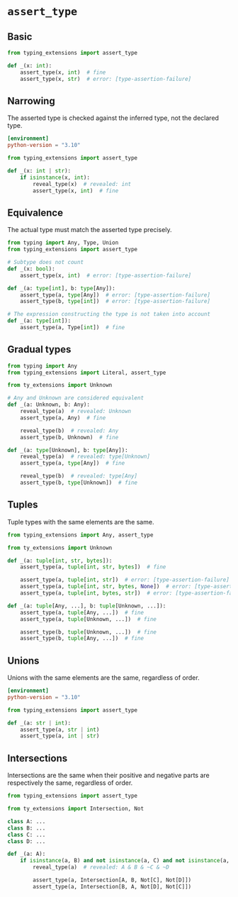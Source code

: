 # `assert_type`

## Basic

<!-- snapshot-diagnostics -->

```py
from typing_extensions import assert_type

def _(x: int):
    assert_type(x, int)  # fine
    assert_type(x, str)  # error: [type-assertion-failure]
```

## Narrowing

The asserted type is checked against the inferred type, not the declared type.

```toml
[environment]
python-version = "3.10"
```

```py
from typing_extensions import assert_type

def _(x: int | str):
    if isinstance(x, int):
        reveal_type(x)  # revealed: int
        assert_type(x, int)  # fine
```

## Equivalence

The actual type must match the asserted type precisely.

```py
from typing import Any, Type, Union
from typing_extensions import assert_type

# Subtype does not count
def _(x: bool):
    assert_type(x, int)  # error: [type-assertion-failure]

def _(a: type[int], b: type[Any]):
    assert_type(a, type[Any])  # error: [type-assertion-failure]
    assert_type(b, type[int])  # error: [type-assertion-failure]

# The expression constructing the type is not taken into account
def _(a: type[int]):
    assert_type(a, Type[int])  # fine
```

## Gradual types

```py
from typing import Any
from typing_extensions import Literal, assert_type

from ty_extensions import Unknown

# Any and Unknown are considered equivalent
def _(a: Unknown, b: Any):
    reveal_type(a)  # revealed: Unknown
    assert_type(a, Any)  # fine

    reveal_type(b)  # revealed: Any
    assert_type(b, Unknown)  # fine

def _(a: type[Unknown], b: type[Any]):
    reveal_type(a)  # revealed: type[Unknown]
    assert_type(a, type[Any])  # fine

    reveal_type(b)  # revealed: type[Any]
    assert_type(b, type[Unknown])  # fine
```

## Tuples

Tuple types with the same elements are the same.

```py
from typing_extensions import Any, assert_type

from ty_extensions import Unknown

def _(a: tuple[int, str, bytes]):
    assert_type(a, tuple[int, str, bytes])  # fine

    assert_type(a, tuple[int, str])  # error: [type-assertion-failure]
    assert_type(a, tuple[int, str, bytes, None])  # error: [type-assertion-failure]
    assert_type(a, tuple[int, bytes, str])  # error: [type-assertion-failure]

def _(a: tuple[Any, ...], b: tuple[Unknown, ...]):
    assert_type(a, tuple[Any, ...])  # fine
    assert_type(a, tuple[Unknown, ...])  # fine

    assert_type(b, tuple[Unknown, ...])  # fine
    assert_type(b, tuple[Any, ...])  # fine
```

## Unions

Unions with the same elements are the same, regardless of order.

```toml
[environment]
python-version = "3.10"
```

```py
from typing_extensions import assert_type

def _(a: str | int):
    assert_type(a, str | int)
    assert_type(a, int | str)
```

## Intersections

Intersections are the same when their positive and negative parts are respectively the same,
regardless of order.

```py
from typing_extensions import assert_type

from ty_extensions import Intersection, Not

class A: ...
class B: ...
class C: ...
class D: ...

def _(a: A):
    if isinstance(a, B) and not isinstance(a, C) and not isinstance(a, D):
        reveal_type(a)  # revealed: A & B & ~C & ~D

        assert_type(a, Intersection[A, B, Not[C], Not[D]])
        assert_type(a, Intersection[B, A, Not[D], Not[C]])
```
